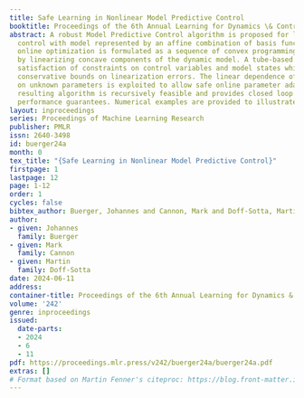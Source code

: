 ```yaml
---
title: Safe Learning in Nonlinear Model Predictive Control
booktitle: Proceedings of the 6th Annual Learning for Dynamics \& Control Conference
abstract: A robust Model Predictive Control algorithm is proposed for learning-based
  control with model represented by an affine combination of basis functions. The
  online optimization is formulated as a sequence of convex programming problems derived
  by linearizing concave components of the dynamic model. A tube-based approach ensures
  satisfaction of constraints on control variables and model states while avoiding
  conservative bounds on linearization errors. The linear dependence of the model
  on unknown parameters is exploited to allow safe online parameter adaptation. The
  resulting algorithm is recursively feasible and provides closed loop stability and
  performance guarantees. Numerical examples are provided to illustrate the approach.
layout: inproceedings
series: Proceedings of Machine Learning Research
publisher: PMLR
issn: 2640-3498
id: buerger24a
month: 0
tex_title: "{Safe Learning in Nonlinear Model Predictive Control}"
firstpage: 1
lastpage: 12
page: 1-12
order: 1
cycles: false
bibtex_author: Buerger, Johannes and Cannon, Mark and Doff-Sotta, Martin
author:
- given: Johannes
  family: Buerger
- given: Mark
  family: Cannon
- given: Martin
  family: Doff-Sotta
date: 2024-06-11
address:
container-title: Proceedings of the 6th Annual Learning for Dynamics & Control Conference
volume: '242'
genre: inproceedings
issued:
  date-parts:
  - 2024
  - 6
  - 11
pdf: https://proceedings.mlr.press/v242/buerger24a/buerger24a.pdf
extras: []
# Format based on Martin Fenner's citeproc: https://blog.front-matter.io/posts/citeproc-yaml-for-bibliographies/
---
```

